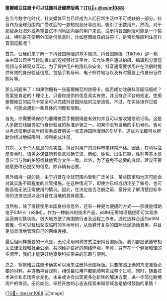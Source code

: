 **塞爾維亞註冊卡可以註冊抖音國際版嗎？[[TG💪+ @esim1088](https://t.me/s/esim1088)]**

在当今数字化时代，社交媒体平台已经成为人们日常生活中不可或缺的一部分。抖音作为全球范围内广受欢迎的一款短视频分享应用，吸引了无数用户。然而，对于那些身处海外或希望尝试不同地区内容的用户来说，注册抖音国际版可能是一个挑战。特别是在使用外国身份信息时，比如塞爾維亞的註冊卡，是否能够顺利注册抖音国际版呢？

首先，让我们来了解一下抖音国际版的基本情况。抖音国际版（TikTok）是一款由中国公司字节跳动推出的短视频社交平台，它允许用户通过拍摄、编辑和分享短视频与全球观众互动。为了保护用户的隐私和安全，抖音通常要求用户在注册时提供有效的身份验证信息，包括手机号码、电子邮件地址以及有时需要上传身份证件照片等。

那么问题来了：如果你拥有一张塞爾維亞的註冊卡，能否成功注册抖音国际版呢？答案是肯定的！理论上，只要你提供的信息真实有效，并且符合平台的规定，使用塞爾維亞的註冊卡完全可以完成抖音国际版的注册流程。不过，在实际操作过程中，可能会遇到一些具体的问题和限制。

首先，你需要确保你的塞爾維亞手機號碼是有效的并且可以接收短信验证码。这是大多数在线服务进行身份验证的标准步骤之一。如果你没有当地的手机号码，也可以考虑使用虚拟号码服务或者购买一张支持国际漫游的SIM卡。这些方法都可以帮助你绕过地域限制，顺利完成注册。

其次，关于个人信息的真实性，抖音对用户的资料审核非常严格。因此，在填写注册表单时，请务必保证所有信息准确无误。例如，姓名、出生日期、性别等基本信息应当与你的护照或其他官方文件一致。此外，为了避免不必要的麻烦，建议不要随意更改已提交的信息，除非确有必要。

另外值得一提的是，由于抖音在全球范围内受到广泛关注，某些国家和地区可能会对其实施不同程度的监管措施。在这种情况下，即使你已经成功注册了账号，也可能面临无法正常使用的情况。因此，在决定是否注册之前，最好先了解清楚目标市场的法律法规以及抖音在当地的具体政策。

当然啦，除了直接使用本国身份信息外，还有一种更为便捷的方式——那就是借助电子SIM卡（eSIM）。作为一种新兴的技术产品，eSIM无需物理插拔即可实现多运营商切换功能，极大地方便了跨国旅行者及远程工作者。通过选择合适的eSIM套餐，你可以轻松获取临时的本地号码，从而避开复杂的国际长途通话费用，并且更加灵活地管理自己的网络连接。

最后但同样重要的一点是，无论采用何种方式注册抖音国际版，我们都应该遵守相关法律法规和社会公德，共同维护良好的网络环境。毕竟，只有在一个健康和谐的空间里，我们才能更好地享受科技带来的乐趣与便利。

总之，塞爾維亞註冊卡确实可以用来注册抖音国际版。只要按照正确的方法准备必要的材料，并遵循平台规则，相信每位用户都能顺利完成整个过程。同时，随着技术进步和市场需求变化，未来或许会出现更多创新性的解决方案，进一步简化跨境用户的体验。无论如何，保持开放的心态去探索未知领域总是值得鼓励的事情！

[[TG💪+ @esim1088](https://t.me/s/esim1088) ![Image](https://i.postimg.cc/4NQfJmqS/Snipaste-2025-05-13-00-14-12.png)]